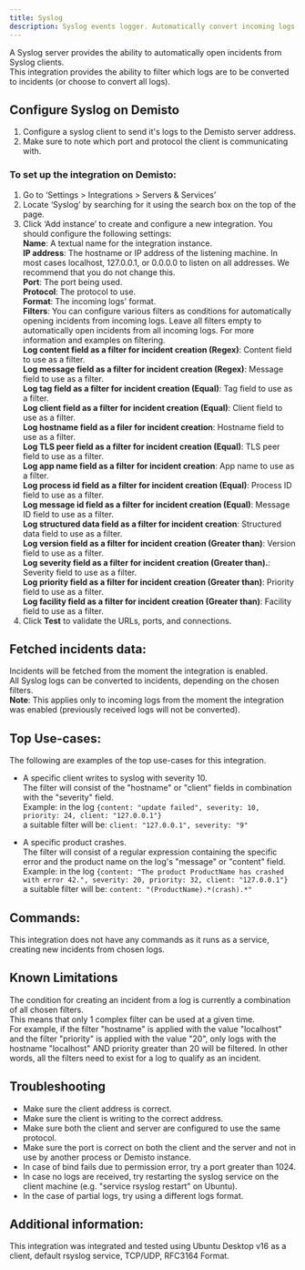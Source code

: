 ```yaml
---
title: Syslog
description: Syslog events logger. Automatically convert incoming logs to incidents.
---
```


A Syslog server provides the ability to automatically open incidents from Syslog clients.  
This integration provides the ability to filter which logs are to be converted to incidents (or choose to convert all logs).

## Configure Syslog on Demisto

1.  Configure a syslog client to send it's logs to the Demisto server address.
2.  Make sure to note which port and protocol the client is communicating with.

### To set up the integration on Demisto:

1.  Go to ‘Settings > Integrations > Servers & Services’
2.  Locate ‘Syslog’ by searching for it using the search box on the top of the page.
3.  Click ‘Add instance’ to create and configure a new integration. You should configure the following settings:  
    **Name**: A textual name for the integration instance.  
    **IP address**: The hostname or IP address of the listening machine. In most cases localhost, 127.0.0.1, or 0.0.0.0 to listen on all addresses. We recommend that you do not change this.  
    **Port**: The port being used.  
    **Protocol**: The protocol to use.  
    **Format**: The incoming logs' format.  
    **Filters**: You can configure various filters as conditions for automatically opening incidents from incoming logs. Leave all filters empty to automatically open incidents from all incoming logs. For more information and examples on filtering.  
    **Log content field as a filter for incident creation (Regex)**: Content field to use as a filter.  
    **Log message field as a filter for incident creation (Regex)**: Message field to use as a filter.  
    **Log tag field as a filter for incident creation (Equal)**: Tag field to use as a filter.  
    **Log client field as a filter for incident creation (Equal)**: Client field to use as a filter.  
    **Log hostname field as a filer for incident creation**: Hostname field to use as a filter.  
    **Log TLS peer field as a filter for incident creation (Equal)**: TLS peer field to use as a filter.  
    **Log app name field as a filter for incident creation**: App name to use as a filter.  
    **Log process id field as a filter for incident creation (Equal)**: Process ID field to use as a filter.  
    **Log message id field as a filter for incident creation (Equal)**: Message ID field to use as a filter.  
    **Log structured data field as a filter for incident creation**: Structured data field to use as a filter.  
    **Log version field as a filter for incident creation (Greater than)**: Version field to use as a filter.  
    **Log severity field as a filter for incident creation (Greater than).**: Severity field to use as a filter.  
    **Log priority field as a filter for incident creation (Greater than)**: Priority field to use as a filter.  
    **Log facility field as a filter for incident creation (Greater than)**: Facility field to use as a filter.
4.  Click **Test** to validate the URLs, ports, and connections.

## Fetched incidents data:

Incidents will be fetched from the moment the integration is enabled.  
All Syslog logs can be converted to incidents, depending on the chosen filters.  
**Note**: This applies only to incoming logs from the moment the integration was enabled (previously received logs will not be converted).

## Top Use-cases:

The following are examples of the top use-cases for this integration.

*   A specific client writes to syslog with severity 10.  
    The filter will consist of the "hostname" or "client" fields in combination with the "severity" field.  
    Example: in the log `{content: "update failed", severity: 10, priority: 24, client: "127.0.0.1"}`  
    a suitable filter will be: `client: "127.0.0.1", severity: "9"`
    
*   A specific product crashes.  
    The filter will consist of a regular expression containing the specific error and the product name on the log's "message" or "content" field.  
    Example: in the log `{content: "The product ProductName has crashed with error 42.", severity: 20, priority: 32, client: "127.0.0.1"}`  
    a suitable filter will be: `content: "(ProductName).*(crash).*"`
    

## Commands:

This integration does not have any commands as it runs as a service, creating new incidents from chosen logs.

## Known Limitations

The condition for creating an incident from a log is currently a combination of all chosen filters.  
This means that only 1 complex filter can be used at a given time.  
For example, if the filter "hostname" is applied with the value "localhost" and the filter "priority" is applied with the value "20", only logs with the hostname "localhost" AND priority greater than 20 will be filtered. In other words, all the filters need to exist for a log to qualify as an incident.

## Troubleshooting

*   Make sure the client address is correct.
*   Make sure the client is writing to the correct address.
*   Make sure both the client and server are configured to use the same protocol.
*   Make sure the port is correct on both the client and the server and not in use by another process or Demisto instance.
*   In case of bind fails due to permission error, try a port greater than 1024.
*   In case no logs are received, try restarting the syslog service on the client machine (e.g. "service rsyslog restart" on Ubuntu).
*   In the case of partial logs, try using a different logs format.

## Additional information:

This integration was integrated and tested using Ubuntu Desktop v16 as a client, default rsyslog service, TCP/UDP, RFC3164 Format.